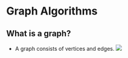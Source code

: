 # Graph Algorithms

## What is a graph?

- A graph consists of vertices and edges.
![](/images/graph-image.png)

